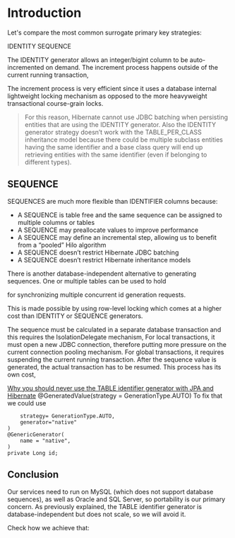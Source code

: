 # Introduction

Let's compare the most common surrogate primary key strategies:

IDENTITY
SEQUENCE

The IDENTITY generator allows an integer/bigint column to be auto-incremented on demand. 
The increment process happens outside of the current running transaction, 

The increment process is very efficient since it uses a database internal lightweight 
locking mechanism as opposed to the more heavyweight transactional course-grain locks.

> For this reason, Hibernate cannot use JDBC batching when persisting entities that are using the IDENTITY generator.
> Also the IDENTITY generator strategy doesn’t work with the TABLE_PER_CLASS inheritance model because there could be 
> multiple subclass entities having the same identifier and a base class query will end up retrieving 
> entities with the same identifier (even if belonging to different types).

## SEQUENCE

SEQUENCES are much more flexible than IDENTIFIER columns because:

- A SEQUENCE is table free and the same sequence can be assigned to multiple columns or tables
- A SEQUENCE may preallocate values to improve performance
- A SEQUENCE may define an incremental step, allowing us to benefit from a “pooled” Hilo algorithm
- A SEQUENCE doesn’t restrict Hibernate JDBC batching
- A SEQUENCE doesn’t restrict Hibernate inheritance models

There is another database-independent alternative to generating sequences. One or multiple tables can be used to hold 

for synchronizing multiple concurrent id generation requests.

This is made possible by using row-level locking which comes at a higher cost than IDENTITY or SEQUENCE generators.

The sequence must be calculated in a separate database transaction and this requires the IsolationDelegate mechanism, 
For local transactions, it must open a new JDBC connection, therefore putting more pressure on the current connection pooling mechanism.
For global transactions, it requires suspending the current running transaction. 
After the sequence value is generated, the actual transaction has to be resumed. This process has its own cost, 

[Why you should never use the TABLE identifier generator with JPA and Hibernate](https://vladmihalcea.com/why-you-should-never-use-the-table-identifier-generator-with-jpa-and-hibernate/)
    @GeneratedValue(strategy = GenerationType.AUTO)
To fix that we could use

        strategy= GenerationType.AUTO,
        generator="native"
    )
    @GenericGenerator(
        name = "native",
    )
    private Long id;

## Conclusion

Our services need to run on MySQL (which does not support database sequences), 
as well as Oracle and SQL Server, so portability is our primary concern.
As previously explained, the TABLE identifier generator is database-independent but 
does not scale, so we will avoid it. 

Check how we achieve that:


